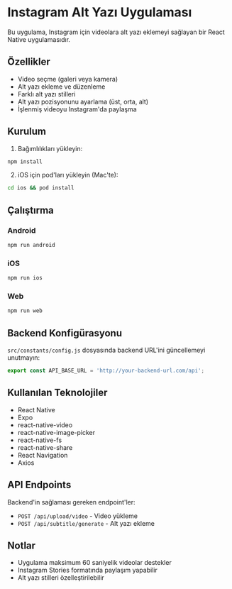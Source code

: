 # Instagram Alt Yazı Uygulaması

Bu uygulama, Instagram için videolara alt yazı eklemeyi sağlayan bir React Native uygulamasıdır.

## Özellikler

- Video seçme (galeri veya kamera)
- Alt yazı ekleme ve düzenleme
- Farklı alt yazı stilleri
- Alt yazı pozisyonunu ayarlama (üst, orta, alt)
- İşlenmiş videoyu Instagram'da paylaşma

## Kurulum

1. Bağımlılıkları yükleyin:
```bash
npm install
```

2. iOS için pod'ları yükleyin (Mac'te):
```bash
cd ios && pod install
```

## Çalıştırma

### Android
```bash
npm run android
```

### iOS
```bash
npm run ios
```

### Web
```bash
npm run web
```

## Backend Konfigürasyonu

`src/constants/config.js` dosyasında backend URL'ini güncellemeyi unutmayın:

```javascript
export const API_BASE_URL = 'http://your-backend-url.com/api';
```

## Kullanılan Teknolojiler

- React Native
- Expo
- react-native-video
- react-native-image-picker
- react-native-fs
- react-native-share
- React Navigation
- Axios

## API Endpoints

Backend'in sağlaması gereken endpoint'ler:

- `POST /api/upload/video` - Video yükleme
- `POST /api/subtitle/generate` - Alt yazı ekleme

## Notlar

- Uygulama maksimum 60 saniyelik videolar destekler
- Instagram Stories formatında paylaşım yapabilir
- Alt yazı stilleri özelleştirilebilir